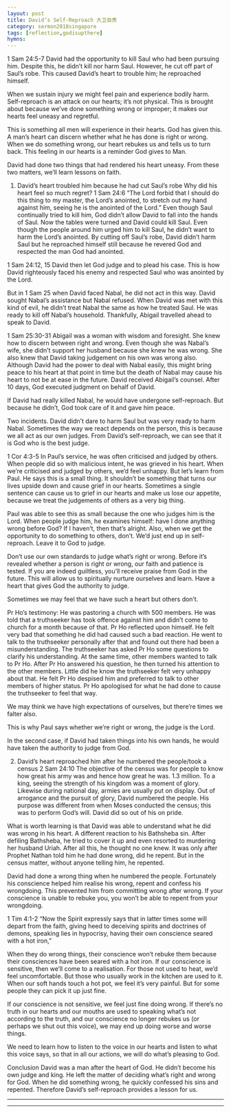 ```yaml
---
layout: post
title: David’s Self-Reproach 大卫自责
category: sermon2018singapore
tags: [reflection,godisupthere]
hymns:
---
```


1 Sam 24:5-7
David had the opportunity to kill Saul who had been pursuing him. Despite this, he didn’t kill nor harm Saul. However, he cut off part of Saul’s robe. This caused David’s heart to trouble him; he reproached himself. 

When we sustain injury we might feel pain and experience bodily harm. Self-reproach is an attack on our hearts; it’s not physical. This is brought about because we’ve done something wrong or improper; it makes our hearts feel uneasy and regretful. 

This is something all men will experience in their hearts. God has given this. A man’s heart can discern whether what he has done is right or wrong. When we do something wrong, our heart rebukes us and tells us to turn back. This feeling in our hearts is a reminder God gives to Man. 

David had done two things that had rendered his heart uneasy. From these two matters, we’ll learn lessons on faith. 

1. David’s heart troubled him because he had cut Saul’s robe
Why did his heart feel so much regret?
1 Sam 24:6
“The Lord forbid that I should do this thing to my master, the Lord’s anointed, to stretch out my hand against him, seeing he is the anointed of the Lord.”
Even though Saul continually tried to kill him, God didn’t allow David to fall into the hands of Saul. Now the tables were turned and David could kill Saul. Even though the people around him urged him to kill Saul, he didn’t want to harm the Lord’s anointed. By cutting off Saul’s robe, David didn’t harm Saul but he reproached himself still because he revered God and respected the man God had anointed. 

1 Sam 24:12, 15
David then let God judge and to plead his case. This is how David righteously faced his enemy and respected Saul who was anointed by the Lord. 

But in 1 Sam 25 when David faced Nabal, he did not act in this way. David sought Nabal’s assistance but Nabal refused. When David was met with this kind of evil, he didn’t treat Nabal the same as how he treated Saul. He was ready to kill off Nabal’s household. Thankfully, Abigail travelled ahead to speak to David.

1 Sam 25:30-31
Abigail was a woman with wisdom and foresight. She knew how to discern between right and wrong. Even though she was Nabal’s wife, she didn’t support her husband because she knew he was wrong. She also knew that David taking judgement on his own was wrong also. Although David had the power to deal with Nabal easily, this might bring peace to his heart at that point in time but the death of Nabal may cause his heart to not be at ease in the future. David received Abigail’s counsel. After 10 days, God executed judgment on behalf of David. 

If David had really killed Nabal, he would have undergone self-reproach. But because he didn’t, God took care of it and gave him peace. 

Two incidents. David didn’t dare to harm Saul but was very ready to harm Nabal. Sometimes the way we react depends on the person, this is because we all act as our own judges. From David’s self-reproach, we can see that it is God who is the best judge. 

1 Cor 4:3-5
In Paul’s service, he was often criticised and judged by others. When people did so with malicious intent, he was grieved in his heart. When we’re criticised and judged by others, we’d feel unhappy. But let’s learn from Paul. He says this is a small thing. It shouldn’t be something that turns our lives upside down and cause grief in our hearts. Sometimes a single sentence can cause us to grief in our hearts and make us lose our appetite, because we treat the judgements of others as a very big thing. 

Paul was able to see this as small because the one who judges him is the Lord. When people judge him, he examines himself: have I done anything wrong before God? If I haven’t, then that’s alright. 
Also, when we get the opportunity to do something to others, don’t. We’d just end up in self-reproach. Leave it to God to judge.

Don’t use our own standards to judge what’s right or wrong. Before it’s revealed whether a person is right or wrong, our faith and patience is tested. If you are indeed guiltless, you’ll receive praise from God in the future. This will allow us to spiritually nurture ourselves and learn. Have a heart that gives God the authority to judge. 

Sometimes we may feel that we have such a heart but others don’t.

Pr Ho’s testimony:
He was pastoring a church with 500 members. He was told that a truthseeker has took offence against him and didn’t come to church for a month because of that. Pr Ho reflected upon himself. He felt very bad that something he did had caused such a bad reaction. He went to talk to the truthseeker personally after that and found out there had been a misunderstanding. The truthseeker has asked Pr Ho some questions to clarify his understanding. At the same time, other members wanted to talk to Pr Ho. After Pr Ho answered his question, he then turned his attention to the other members. Little did he know the truthseeker felt very unhappy about that. He felt Pr Ho despised him and preferred to talk to other members of higher status. Pr Ho apologised for what he had done to cause the truthseeker to feel that way. 

We may think we have high expectations of ourselves, but there’re times we falter also. 

This is why Paul says whether we’re right or wrong, the judge is the Lord.

In the second case, if David had taken things into his own hands, he would have taken the authority to judge from God. 

2. David’s heart reproached him after he numbered the people/took a census
2 Sam 24:10
The objective of the census was for people to know how great his army was and hence how great he was. 1.3 million. To a king, seeing the strength of his kingdom was a moment of glory. Likewise during national day, armies are usually put on display. 
Out of arrogance and the pursuit of glory, David numbered the people. His purpose was different from when Moses conducted the census; this was to perform God’s will. David did so out of his on pride.

What is worth learning is that David was able to understand what he did was wrong in his heart. A different reaction to his Bathsheba sin. After defiling Bathsheba, he tried to cover it up and even resorted to murdering her husband Uriah. After all this, he thought no one knew. It was only after Prophet Nathan told him he had done wrong, did he repent. But in the census matter, without anyone telling him, he repented.

David had done a wrong thing when he numbered the people. Fortunately his conscience helped him realise his wrong, repent and confess his wrongdoing. This prevented him from committing wrong after wrong. If your conscience is unable to rebuke you, you won’t be able to repent from your wrongdoing. 

1 Tim 4:1-2
“Now the Spirit expressly says that in latter times some will depart from the faith, giving heed to deceiving spirits and doctrines of demons, speaking lies in hypocrisy, having their own conscience seared with a hot iron,”

When they do wrong things, their conscience won’t rebuke them because their consciences have been seared with a hot iron. If our conscience is sensitive, then we’ll come to a realisation. For those not used to heat, we’d feel uncomfortable. But those who usually work in the kitchen are used to it. When our soft hands touch a hot pot, we feel it’s very painful. But for some people they can pick it up just fine. 

If our conscience is not sensitive, we feel just fine doing wrong. If there’s no truth in our hearts and our mouths are used to speaking what’s not according to the truth, and our conscience no longer rebukes us (or perhaps we shut out this voice), we may end up doing worse and worse things. 

We need to learn how to listen to the voice in our hearts and listen to what this voice says, so that in all our actions, we will do what’s pleasing to God. 

Conclusion
David was a man after the heart of God. He didn’t become his own judge and king. He left the matter of deciding what’s right and wrong for God. When he did something wrong, he quickly confessed his sins and repented. Therefore David’s self-reproach provides a lesson for us. 



----
****
